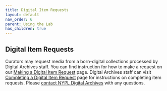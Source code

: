 ```yaml
---
title: Digital Item Requests
layout: default
nav_order: 6
parent: Using the Lab
has_children: true
---
```


## Digital Item Requests

Curators may request media from a born-digital collections processed by Digital Archives staff. You can find instruction for how to make a request on our [Making a Digital Item Request](making-request.html) page. Digital Archives staff can visit [Completing a Digital Item Request](complete-request.html) page for instructions on completing item requests. Please [contact NYPL Digital Archives](mailto:digitalarchives@nypl.org) with any questions.




